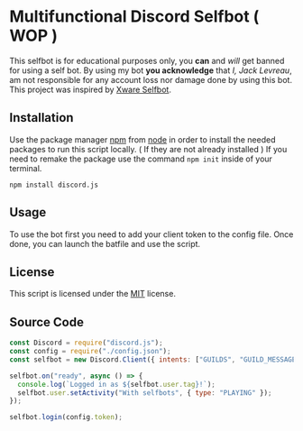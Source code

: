 # Multifunctional Discord Selfbot ( WOP )
This selfbot is for educational purposes only, you **can** and *will* get banned for using a self bot. By using my bot **you acknowledge** that *I, Jack Levreau*, am not responsible for any account loss nor damage done by using this bot. This project was inspired by [Xware Selfbot](https://www.youtube.com/watch?v=dGYq6krDsa8).

## Installation

Use the package manager [npm](https://www.w3schools.com/nodejs/nodejs_npm.asp) from [node](https://nodejs.org/en/) in order to install the needed packages to run this script locally. ( If they are not already installed ) If you need to remake the package use the command `npm init` inside of your terminal.

```node
npm install discord.js
```

## Usage

To use the bot first you need to add your client token to the config file. Once done, you can launch the batfile and use the script.

## License
This script is licensed under the [MIT](https://choosealicense.com/licenses/mit/) license.

## Source Code

```JavaScript 
const Discord = require("discord.js");
const config = require("./config.json");
const selfbot = new Discord.Client({ intents: ["GUILDS", "GUILD_MESSAGES"] });

selfbot.on("ready", async () => {
  console.log(`Logged in as ${selfbot.user.tag}!`);
  selfbot.user.setActivity("With selfbots", { type: "PLAYING" });
});

selfbot.login(config.token);
```
